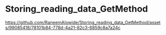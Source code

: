 # Storing_reading_data_GetMethod


https://github.com/RaneemAlowide/Storing_reading_data_GetMethod/assets/99085418/78101b84-778d-4a21-82c3-6859c8a7a24c

